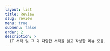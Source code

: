 ```yaml
---
layout: list
title: Review
slug: review
menu: true
submenu: false
order: 2
description: >
  IT 서적 및 그 외 다양한 서적을 읽고 작성한 리뷰 모음.
---
```

